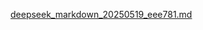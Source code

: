 [deepseek_markdown_20250519_eee781.md](https://github.com/user-attachments/files/20280627/deepseek_markdown_20250519_eee781.md)
